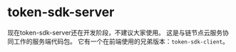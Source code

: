 # token-sdk-server

现在token-sdk-server还在开发阶段，不建议大家使用。
这是与链节点云服务协同工作的服务端代码包。
它有一个在前端使用的兄弟版本：`token-sdk-client`。
